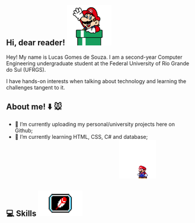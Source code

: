 ## Hi, dear reader! ![olá](mariodown.gif)
Hey! My name is Lucas Gomes de Souza. I am a second-year Computer Engineering undergraduate student at the Federal University of Rio Grande do Sul (UFRGS).

I have hands-on interests when talking about technology and learning the challenges tangent to it.

## About me! :arrow_down: :mouse: 
- 🔭 I’m currently uploading my personal/university projects here on Github;     
- 🌱 I’m currently learning HTML, CSS, C# and database; <div style="text-align: right; padding-right: 100px;">
  <img src="mario.gif" width="100">
</div>
  
## :computer: Skills <img src="https://github.com/lucasgdesouza/lucasgdesouza/raw/main/skills.gif" width="120" height="70">


